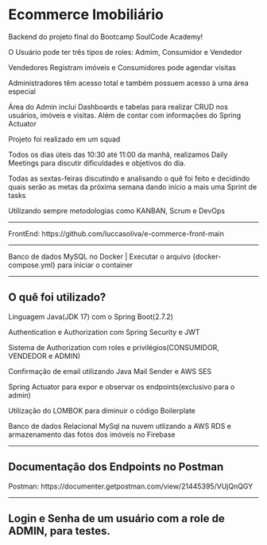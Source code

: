 <h1>Ecommerce Imobiliário</h1>
<p>Backend do projeto final do Bootcamp SoulCode Academy!</p>
<p>O Usuário pode ter três tipos de roles: Admim, Consumidor e Vendedor</p>
<p>Vendedores Registram imóveis e Consumidores pode agendar visitas</p>
<p>Administradores têm acesso total e também possuem acesso à uma área especial</p>
<p>Área do Admin inclui Dashboards e tabelas para realizar CRUD nos usuários, imóveis e visitas. Além de contar com informações do Spring Actuator</p>
<p>Projeto foi realizado em um squad</p>
<p>Todos os dias úteis das 10:30 até 11:00 da manhã, realizamos Daily Meetings para discutir dificuldades e objetivos do dia.</p>
<p>Todas as sextas-feiras discutindo e analisando o quê foi feito e decidindo quais serão as metas da próxima semana dando início a mais uma Sprint de tasks</p>
<p>Utilizando sempre metodologias como KANBAN, Scrum e DevOps</p>
<hr>
FrontEnd: https://github.com/luccasoliva/e-commerce-front-main
<hr>
Banco de dados MySQL no Docker | 
Executar o arquivo {docker-compose.yml} para iniciar o container
<hr>
<h2>O quê foi utilizado?</h2>
<p>Linguagem Java(JDK 17) com o Spring Boot(2.7.2)</p>
<p>Authentication e Authorization com Spring Security e JWT</p>
<p>Sistema de Authorization com roles e privilégios(CONSUMIDOR, VENDEDOR e ADMIN)</p>
<p>Confirmação de email utilizando Java Mail Sender e AWS SES</p>
<p>Spring Actuator para expor e observar os endpoints(exclusivo para o admin)</p>
<p>Utilização do LOMBOK para diminuir o código Boilerplate</p>
<p>Banco de dados Relacional MySql na nuvem utlizando a AWS RDS e armazenamento das fotos dos imóveis no Firebase</p>
<hr>
<h2>Documentação dos Endpoints no Postman</h2>
<p>Postman: https://documenter.getpostman.com/view/21445395/VUjQnQGY</p>
<hr>
<h2>Login e Senha de um usuário com a role de ADMIN, para testes.</h2>
 
